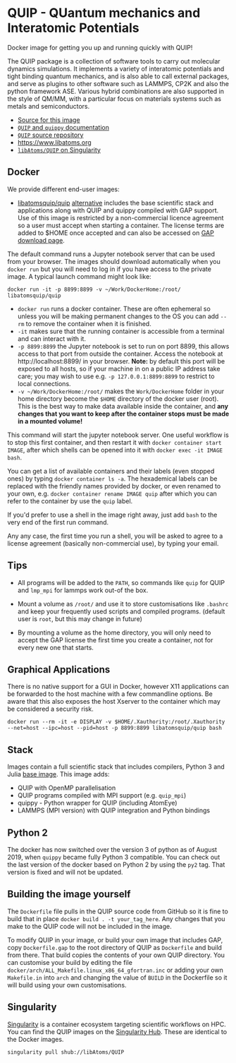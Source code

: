 QUIP - QUantum mechanics and Interatomic Potentials
===================================================

Docker image for getting you up and running quickly with QUIP!

The QUIP package is a collection of software tools to carry out
molecular dynamics simulations. It implements a variety of
interatomic potentials and tight binding quantum mechanics, and
is also able to call external packages, and serve as plugins to
other software such as LAMMPS, CP2K and also the python framework
ASE. Various hybrid combinations are also supported in the style
of QM/MM, with a particular focus on materials systems such as
metals and semiconductors.

 - [Source for this image](https://github.com/libAtoms/QUIP/tree/public/docker)
 - [``QUIP`` and ``quippy`` documentation](http://libatoms.github.io/QUIP/)
 - [``QUIP`` source repository](https://github.com/libAtoms/QUIP)
 - https://www.libatoms.org
 - [``libAtoms/QUIP`` on Singularity](https://singularity-hub.org/collections/346/)

Docker
------

We provide different end-user images:

 - [libatomsquip/quip](https://hub.docker.com/r/libatomsquip/quip/)
   [alternative](https://store.docker.com/community/images/libatomsquip/quip)
   includes the base scientific stack and applications along with QUIP and
   quippy compiled with GAP support. Use of this image is restricted by a
   non-commercial licence agreement so a user must accept when starting
   a container. The license terms are added to $HOME once accepted and can
   also be accessed on [GAP download page](http://www.libatoms.org/gap/gap_download.html).
 

The default command runs a Jupyter notebook server that can be used from
your browser. The images should download automatically when you ``docker run``
but you will need to log in if you have access to the private image.
A typical launch command might look like:

```
docker run -it -p 8899:8899 -v ~/Work/DockerHome:/root/ libatomsquip/quip
```

 - ``docker run`` runs a docker container. These are often ephemeral so unless
   you will be making permanent changes to the OS you can add ``--rm`` to
   remove the container when it is finished.
 - ``-it`` makes sure that the running container is accessible from a terminal
   and can interact with it.
 - ``-p 8899:8899`` the Jupyter notebook is set to run on port 8899, this
   allows access to that port from outside the container. Access the notebook
   at http://localhost:8899/ in your browser. **Note:** by default this
   port will be exposed to all hosts, so if your machine in on a public IP
   address take care; you may wish to use e.g. ``-p 127.0.0.1:8899:8899``
   to restrict to local connections.
 - ``-v ~/Work/DockerHome:/root/`` makes the ``Work/DockerHome`` folder in
   your home directory become the ``$HOME`` directory of the docker user
   (root). This is the best way to make data available inside the container,
   and **any changes that you want to keep after the container stops must be
   made in a mounted volume!**

This command will start the jupyter notebook server. One useful workflow is to
stop this first container, and then restart it with ``docker container start IMAGE``, 
after which shells can be opened into it with ``docker exec -it IMAGE bash``.  

You can get a list of available containers and their labels (even stopped ones) 
by typing ``docker container ls -a``. The hexademical labels can be replaced 
with the friendly names provided by docker, or even renamed to your own, 
e.g. ``docker container rename IMAGE quip`` after which you can refer to 
the container by use the ``quip`` label. 

If you'd prefer to use a shell in the image right away, just add ``bash`` to the very end
of the first run command. 

Any any case, the first time you run a shell, you will be asked to agree to a license agreement 
(basically non-commercial use), by typing your email. 

Tips
----

 - All programs will be added to the ``PATH``, so commands like ``quip`` for
   QUIP and ``lmp_mpi`` for lammps work out-of the box.

 - Mount a volume as ``/root/`` and use it to store customisations like
   ``.bashrc`` and keep your frequently used scripts and compiled programs.
   (default user is ``root``, but this may change in future)

 - By mounting a volume as the home directory, you will only need to accept the
   GAP license the first time you create a container, not for every new one
   that starts.

Graphical Applications
----------------------

There is no native support for a GUI in Docker, however X11 applications can
be forwarded to the host machine with a few commandline options. Be aware that
this also exposes the host Xserver to the container which may be considered
a security risk.

```
docker run --rm -it -e DISPLAY -v $HOME/.Xauthority:/root/.Xauthority --net=host --ipc=host --pid=host -p 8899:8899 libatomsquip/quip bash 
```


Stack
-----

Images contain a full scientific stack that includes compilers, Python 3
and Julia [base image](https://github.com/libAtoms/docker-quip-base).
This image adds:

 - QUIP with OpenMP parallelisation
 - QUIP programs compiled with MPI support (e.g. ``quip_mpi``)
 - quippy - Python wrapper for QUIP (including AtomEye)
 - LAMMPS (MPI version) with QUIP integration and Python bindings


Python 2
--------

The docker has now switched over the version 3 of python as of August 2019, when
``quippy`` became fully Python 3 compatible. You can check out the last version
of the docker based on Python 2 by using the ``py2`` tag. That version is fixed 
and will not be updated. 

Building the image yourself
---------------------------

The ``Dockerfile`` file pulls in the QUIP source code from GitHub so it
is fine to build that in place ``docker build . -t your_tag_here``. Any
changes that you make to the QUIP code will not be included in the image.

To modify QUIP in your image, or build your own image that includes GAP,
copy ``Dockerfile.gap`` to the root directory of QUIP as ``Dockerfile``
and build from there. That build copies the contents of your own QUIP
directory. You can customise your build by editing the file 
``docker/arch/ALL_Makefile.linux_x86_64_gfortran.inc`` or adding your own
``Makefile.in`` into ``arch`` and changing the value of ``BUILD`` in the
Dockerfile so it will build using your own customisations.


Singularity
-----------

[Singularity](http://singularity.lbl.gov) is a container ecosystem targeting
scientific workflows on HPC. You can find the QUIP images on the
[Singularity Hub](https://singularity-hub.org/collections/346/). These are
identical to the Docker images.

```
singularity pull shub://libAtoms/QUIP
```

